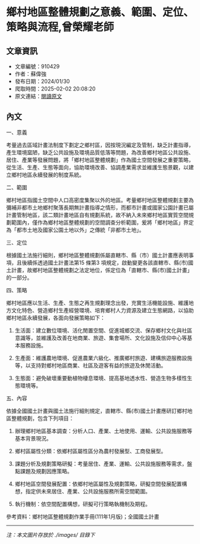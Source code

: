 # 鄉村地區整體規劃之意義、範圍、定位、策略與流程,曾榮耀老師

## 文章資訊
- 文章編號：910429
- 作者：蘇偉強
- 發布日期：2024/01/30
- 爬取時間：2025-02-02 20:08:20
- 原文連結：[閱讀原文](https://real-estate.get.com.tw/Columns/detail.aspx?no=910429)

## 內文
一、意義

考量過去區域計畫法制度下劃定之鄉村區，因按現況編定及管制，缺乏計畫指導，產生環境窳陋，缺乏公共設施及環境品質低落等問題，為改善鄉村地區公共設施、居住、產業等發展問題，將「鄉村地區整體規劃」作為國土空間發展之重要策略，從生活、生產、生態等面向，協助環境改善、協調產業需求並維護生態景觀，以建立鄉村地區永續發展的制度系統。

二、範圍

鄉村地區指國土空間中人口高密度集聚以外的地區。考量鄉村地區整體規劃主要為彌補非都市土地鄉村聚落長期無計畫指導之情形，而都市計畫或國家公園計畫已屬計畫管制地區，該二類計畫地區自有規劃系統，故不納入未來鄉村地區實質空間規劃範圍內，僅作為鄉村地區整體規劃的空間調查分析範圍，爰將「鄉村地區」界定為「都市土地及國家公園土地以外」之傳統「非都市土地」。

三、定位

根據國土法施行細則，鄉村地區整體規劃係屬直轄市、縣（市）國土計畫應表明事項，且後續係透過國土計畫法第15 條第3 項規定，啟動變更各該直轄市、縣(市)國土計畫，故鄉村地區整體規劃之法定地位，係定位為「直轄市、縣(市)國土計畫」的一部分。

四、策略

鄉村地區應以生活、生產、生態之再生規劃理念出發，充實生活機能設施、維護地方文化特色、營造鄉村生產經營環境、培育鄉村人力資源及建立生態網路，以協助鄉村地區永續發展，各面向發展策略如下：

1. 生活面：建立數位環境、活化閒置空間、促進城鄉交流、保存鄉村文化與社區意識等，並維護及改善在地商業、旅遊、集會場所、文化設施及信仰中心等基本服務設施。

2. 生產面：維護農地環境、促進農業六級化、推廣鄉村旅遊、建構旅遊服務設施等，以支持對鄉村地區商業、社區及遊客有益的旅遊及休閒活動。

3. 生態面：避免破壞重要動植物棲息環境、提高基地透水性、營造生物多樣性生態環境等。

五、內容

依據全國國土計畫與國土法施行細則規定，直轄市、縣(市)國土計畫應研訂鄉村地區整體規劃，包含下列項目：

1. 辦理鄉村地區基本調查：分析人口、產業、土地使用、運輸、公共設施服務等基本背景現況。

2. 鄉村區屬性分類：依鄉村區屬性區分為農村發展型、工商發展型。

3. 課題分析及規劃策略研擬：考量居住、產業、運輸、公共設施服務等需求，盤點課題及規劃因應策略。

4. 鄉村地區空間發展配置：依鄉村地區屬性及規劃策略，研擬空間發展配置構想，指定供未來居住、產業、公共設施服務所需空間範圍。

5. 執行機制：依空間配置構想，研擬可行策略執機制及期程。

參考資料：鄉村地區整體規劃作業手冊(111年1月版)；全國國土計畫

---
*注：本文圖片存放於 ./images/ 目錄下*
